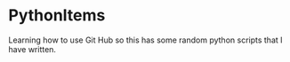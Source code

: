 PythonItems
===========
Learning how to use Git Hub so this has some random python scripts that I have written.
